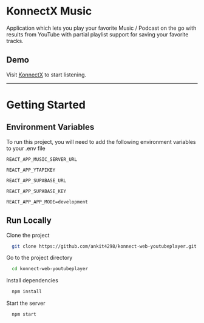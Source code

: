 # KonnectX Music

Application which lets you play your favorite Music / Podcast on the go with results from YouTube with partial playlist support for saving your favorite tracks.

## Demo

Visit [KonnectX](https://konnectx.netlify.app/) to start listening.

---

# Getting Started

## Environment Variables

To run this project, you will need to add the following environment variables to your .env file

`REACT_APP_MUSIC_SERVER_URL`

`REACT_APP_YTAPIKEY`

`REACT_APP_SUPABASE_URL`

`REACT_APP_SUPABASE_KEY`

`REACT_APP_APP_MODE=development`

## Run Locally

Clone the project

```bash
  git clone https://github.com/ankit4298/konnect-web-youtubeplayer.git
```

Go to the project directory

```bash
  cd konnect-web-youtubeplayer
```

Install dependencies

```bash
  npm install
```

Start the server

```bash
  npm start
```